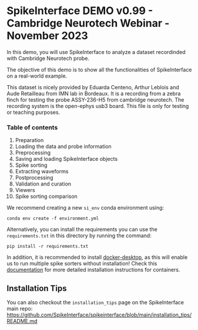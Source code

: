 # SpikeInterface DEMO v0.99 - Cambridge Neurotech Webinar - November 2023

In this demo, you will use SpikeInterface to analyze a dataset recordinded with Cambridge Neurotech probe.

The objective of this demo is to show all the functionalities of SpikeInterface on a real-world example.

This dataset is nicely provided by Eduarda Centeno, Arthur Leblois and Aude Retailleau from IMN lab in Bordeaux.
It is a recording from a zebra finch for testing the probe ASSY-236-H5 from cambridge neurotech.
The recording system is the open-ephys usb3 board.
This file is only for testing or teaching purposes.


### Table of contents

1. Preparation
2. Loading the data and probe information
3. Preprocessing
4. Saving and loading SpikeInterface objects
5. Spike sorting
6. Extracting waveforms
7. Postprocessing
8. Validation and curation
9. Viewers
10. Spike sorting comparison


We recommend creating a new `si_env` conda environment using:

`conda env create -f environment.yml`


Alternatively, you can install the requirements you can use the `requirements.txt` in this directory by running the command:

`pip install -r requirements.txt`

In addition, it is recommended to install [docker-desktop](https://www.docker.com/products/docker-desktop/), as this will enable us to run multiple spike sorters without installation!
Check this [documentation](https://spikeinterface.readthedocs.io/en/latest/modules/sorters.html#running-sorters-in-docker-singularity-containers) for more detailed installation instructions 
for containers.

## Installation Tips

You can also checkout the `installation_tips` page on the SpikeInterface main repo:
https://github.com/SpikeInterface/spikeinterface/blob/main/installation_tips/README.md

